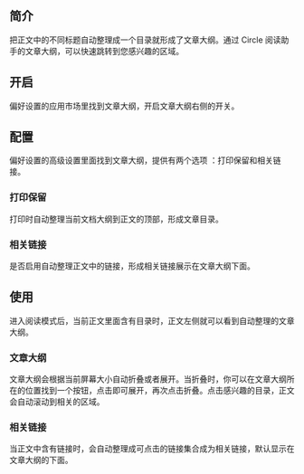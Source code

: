 ## 简介

把正文中的不同标题自动整理成一个目录就形成了文章大纲。通过 Circle 阅读助手的文章大纲，可以快速跳转到您感兴趣的区域。

## 开启

偏好设置的应用市场里找到文章大纲，开启文章大纲右侧的开关。

## 配置

偏好设置的高级设置里面找到文章大纲，提供有两个选项 ：打印保留和相关链接。

### 打印保留

打印时自动整理当前文档大纲到正文的顶部，形成文章目录。

### 相关链接

是否启用自动整理正文中的链接，形成相关链接展示在文章大纲下面。

## 使用

进入阅读模式后，当前正文里面含有目录时，正文左侧就可以看到自动整理的文章大纲。

### 文章大纲

文章大纲会根据当前屏幕大小自动折叠或者展开。当折叠时，你可以在文章大纲所在的位置找到一个按钮，点击即可展开，再次点击折叠。点击感兴趣的目录，正文会自动滚动到相关的区域。

### 相关链接

当正文中含有链接时，会自动整理成可点击的链接集合成为相关链接，默认显示在文章大纲的下面。
